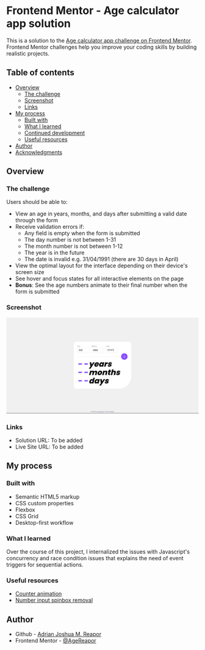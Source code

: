 # Frontend Mentor - Age calculator app solution

This is a solution to the [Age calculator app challenge on Frontend Mentor](https://www.frontendmentor.io/challenges/age-calculator-app-dF9DFFpj-Q). Frontend Mentor challenges help you improve your coding skills by building realistic projects. 

## Table of contents

- [Overview](#overview)
  - [The challenge](#the-challenge)
  - [Screenshot](#screenshot)
  - [Links](#links)
- [My process](#my-process)
  - [Built with](#built-with)
  - [What I learned](#what-i-learned)
  - [Continued development](#continued-development)
  - [Useful resources](#useful-resources)
- [Author](#author)
- [Acknowledgments](#acknowledgments)

## Overview

### The challenge

Users should be able to:

- View an age in years, months, and days after submitting a valid date through the form
- Receive validation errors if:
  - Any field is empty when the form is submitted
  - The day number is not between 1-31
  - The month number is not between 1-12
  - The year is in the future
  - The date is invalid e.g. 31/04/1991 (there are 30 days in April)
- View the optimal layout for the interface depending on their device's screen size
- See hover and focus states for all interactive elements on the page
- **Bonus**: See the age numbers animate to their final number when the form is submitted

### Screenshot

![](./assets/images/Screenshot.png)



### Links

- Solution URL: To be added
- Live Site URL: To be added

## My process

### Built with

- Semantic HTML5 markup
- CSS custom properties
- Flexbox
- CSS Grid
- Desktop-first workflow

### What I learned

Over the course of this project, I internalized the issues with Javascript's concurrency and race condition issues that explains the need of event triggers for sequential actions.

### Useful resources

- [Counter animation](https://www.youtube.com/watch?v=FaMW-CtExrs)
- [Number input spinbox removal](https://stackoverflow.com/questions/30869720/is-it-possible-to-disable-step-in-input-type-number)

## Author

- Github - [Adrian Joshua M. Reapor](https://github.com/AgeReapor)
- Frontend Mentor - [@AgeReapor](https://www.frontendmentor.io/profile/AgeReapor)
